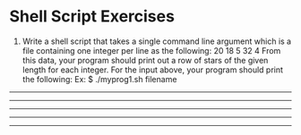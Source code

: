 # Shell Script Exercises

1) Write a shell script that takes a single command line argument which is a file containing one integer per line as the following:
20
18
5
32
4
From this data, your program should print out a row of stars of the given length for each integer. For the input above, your program should print the following:
Ex:
$ ./myprog1.sh filename
 ******************** 
 ******************
 ***** 
 ******************************** 
 ****
